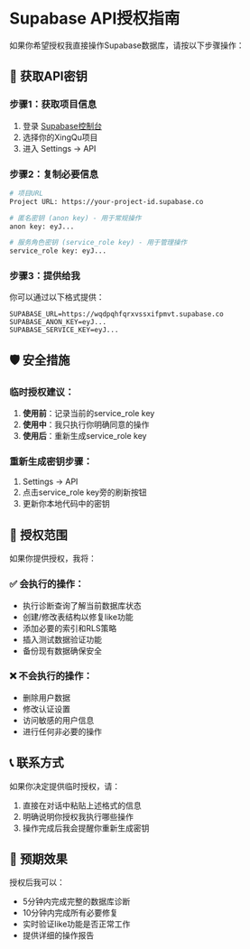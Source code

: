 # Supabase API授权指南

如果你希望授权我直接操作Supabase数据库，请按以下步骤操作：

## 🔑 获取API密钥

### 步骤1：获取项目信息
1. 登录 [Supabase控制台](https://app.supabase.com)
2. 选择你的XingQu项目
3. 进入 Settings → API

### 步骤2：复制必要信息
```bash
# 项目URL
Project URL: https://your-project-id.supabase.co

# 匿名密钥 (anon key) - 用于常规操作
anon key: eyJ...

# 服务角色密钥 (service_role key) - 用于管理操作
service_role key: eyJ...
```

### 步骤3：提供给我
你可以通过以下格式提供：

```
SUPABASE_URL=https://wqdpqhfqrxvssxifpmvt.supabase.co
SUPABASE_ANON_KEY=eyJ...
SUPABASE_SERVICE_KEY=eyJ...
```

## 🛡️ 安全措施

### 临时授权建议：
1. **使用前**：记录当前的service_role key
2. **使用中**：我只执行你明确同意的操作
3. **使用后**：重新生成service_role key

### 重新生成密钥步骤：
1. Settings → API
2. 点击service_role key旁的刷新按钮
3. 更新你本地代码中的密钥

## 🎯 授权范围

如果你提供授权，我将：

### ✅ 会执行的操作：
- 执行诊断查询了解当前数据库状态
- 创建/修改表结构以修复like功能
- 添加必要的索引和RLS策略
- 插入测试数据验证功能
- 备份现有数据确保安全

### ❌ 不会执行的操作：
- 删除用户数据
- 修改认证设置
- 访问敏感的用户信息
- 进行任何非必要的操作

## 📞 联系方式

如果你决定提供临时授权，请：
1. 直接在对话中粘贴上述格式的信息
2. 明确说明你授权我执行哪些操作
3. 操作完成后我会提醒你重新生成密钥

## 🚀 预期效果

授权后我可以：
- 5分钟内完成完整的数据库诊断
- 10分钟内完成所有必要修复
- 实时验证like功能是否正常工作
- 提供详细的操作报告